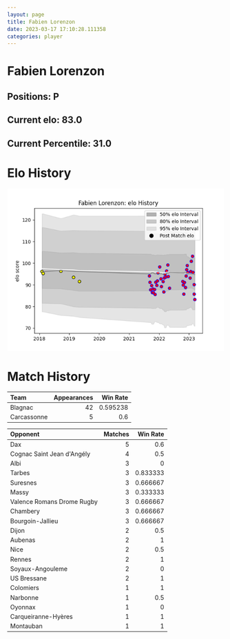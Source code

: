 ```yaml
---  
layout: page  
title: Fabien Lorenzon  
date: 2023-03-17 17:10:28.111358  
categories: player  
---
```

# Fabien Lorenzon

## Positions: P

## Current elo: 83.0

## Current Percentile: 31.0

# Elo History


![elo history](history_FabienLorenzon.png)
# Match History


| Team        |   Appearances |   Win Rate |
|:------------|--------------:|-----------:|
| Blagnac     |            42 |   0.595238 |
| Carcassonne |             5 |   0.6      |

| Opponent                   |   Matches |   Win Rate |
|:---------------------------|----------:|-----------:|
| Dax                        |         5 |   0.6      |
| Cognac Saint Jean d'Angély |         4 |   0.5      |
| Albi                       |         3 |   0        |
| Tarbes                     |         3 |   0.833333 |
| Suresnes                   |         3 |   0.666667 |
| Massy                      |         3 |   0.333333 |
| Valence Romans Drome Rugby |         3 |   0.666667 |
| Chambery                   |         3 |   0.666667 |
| Bourgoin-Jallieu           |         3 |   0.666667 |
| Dijon                      |         2 |   0.5      |
| Aubenas                    |         2 |   1        |
| Nice                       |         2 |   0.5      |
| Rennes                     |         2 |   1        |
| Soyaux-Angouleme           |         2 |   0        |
| US Bressane                |         2 |   1        |
| Colomiers                  |         1 |   1        |
| Narbonne                   |         1 |   0.5      |
| Oyonnax                    |         1 |   0        |
| Carqueiranne-Hyères        |         1 |   1        |
| Montauban                  |         1 |   1        |
